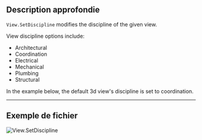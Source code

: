 ## Description approfondie
`View.SetDiscipline` modifies the discipline of the given view.

View discipline options include:
- Architectural
- Coordination
- Electrical
- Mechanical
- Plumbing
- Structural

In the example below, the default 3d view's discipline is set to coordination.
___
## Exemple de fichier

![View.SetDiscipline](./Revit.Elements.Views.View.SetDiscipline_img.jpg)
